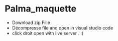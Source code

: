 # Palma_maquette

- Download zip Fille 
- Décompresse file and open in visual studio code
- click droit open with live server . :)
